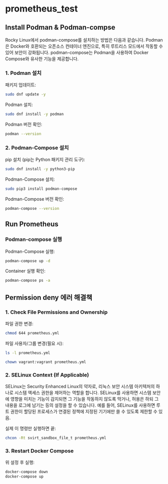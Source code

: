 # prometheus_test

## Install Podman & Podman-compse 

Rocky Linux에서 podman-compose를 설치하는 방법은 다음과 같습니다. Podman은 Docker와 호환되는 오픈소스 컨테이너 엔진으로, 특히 루트리스 모드에서 작동할 수 있어 보안이 강화됩니다. podman-compose는 Podman을 사용하여 Docker Compose와 유사한 기능을 제공합니다.

### 1. Podman 설치

패키지 업데이트:

```bash
sudo dnf update -y
```

Podman 설치:

```bash
sudo dnf install -y podman
```

Podman 버전 확인:

```bash
podman --version
```

### 2. Podman-Compose 설치

pip 설치 (pip는 Python 패키지 관리 도구):

```bash
sudo dnf install -y python3-pip
```

Podman-Compose 설치:

```bash
sudo pip3 install podman-compose
```

Podman-Compose 버전 확인:

```bash
podman-compose --version
```

## Run Prometheus

### Podman-compose 실행

Podman-Compose 실행:

```bash
podman-compose up -d
```

Container 실행 확인:

```bash
podman-compose ps -a
```

## Permission deny 에러 해결책

### 1. Check File Permissions and Ownership
파일 권한 변경:

```bash
chmod 644 prometheus.yml
```

파일 사용자/그룹 변경(필요 시):

```bash
ls -l prometheus.yml
```

```bash
chown vagrant:vagrant prometheus.yml
```

### 2. SELinux Context (If Applicable)

SELinux는 Security Enhanced Linux의 약자로, 리눅스 보안 시스템 아키텍처의 하나로 시스템 액세스 권한을 제어하는 역할을 합니다. SELinux를 사용하면 시스템 보안에 영향을 미치는 기능이 감지되면 그 기능을 작동하지 않도록 막거나, 허용은 하되 그 내용을 로그에 남기는 등의 설정을 할 수 있습니다. 예를 들어, SELinux를 사용하면 루트 권한이 할당된 프로세스가 연결된 정책에 지정된 기기에만 쓸 수 있도록 제한할 수 있음.

실제 이 명령만 실행하면 끝:

```bash
chcon -Rt svirt_sandbox_file_t prometheus.yml
```

### 3. Restart Docker Compose
위 설정 후 실행:

```bash
docker-compose down
docker-compose up
```
